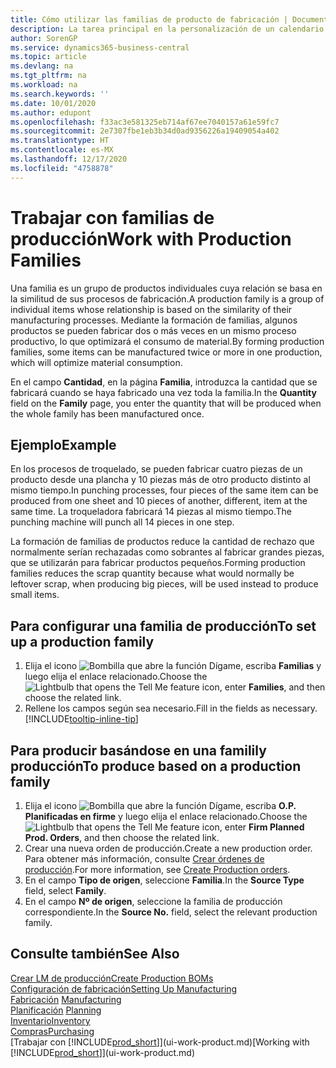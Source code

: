 ```yaml
---
title: Cómo utilizar las familias de producto de fabricación | Documentos de Microsoft
description: La tarea principal en la personalización de un calendario base para su empresa, o uno de sus socios comerciales, es cambiar el estado de los días laborables y días no laborables.
author: SorenGP
ms.service: dynamics365-business-central
ms.topic: article
ms.devlang: na
ms.tgt_pltfrm: na
ms.workload: na
ms.search.keywords: ''
ms.date: 10/01/2020
ms.author: edupont
ms.openlocfilehash: f33ac3e581325eb714af67ee7040157a61e59fc7
ms.sourcegitcommit: 2e7307fbe1eb3b34d0ad9356226a19409054a402
ms.translationtype: HT
ms.contentlocale: es-MX
ms.lasthandoff: 12/17/2020
ms.locfileid: "4758878"
---
```

# <a name="work-with-production-families"></a><span data-ttu-id="2a929-103">Trabajar con familias de producción</span><span class="sxs-lookup"><span data-stu-id="2a929-103">Work with Production Families</span></span>
<span data-ttu-id="2a929-104">Una familia es un grupo de productos individuales cuya relación se basa en la similitud de sus procesos de fabricación.</span><span class="sxs-lookup"><span data-stu-id="2a929-104">A production family is a group of individual items whose relationship is based on the similarity of their manufacturing processes.</span></span> <span data-ttu-id="2a929-105">Mediante la formación de familias, algunos productos se pueden fabricar dos o más veces en un mismo proceso productivo, lo que optimizará el consumo de material.</span><span class="sxs-lookup"><span data-stu-id="2a929-105">By forming production families, some items can be manufactured twice or more in one production, which will optimize material consumption.</span></span>

<span data-ttu-id="2a929-106">En el campo **Cantidad**, en la página **Familia**, introduzca la cantidad que se fabricará cuando se haya fabricado una vez toda la familia.</span><span class="sxs-lookup"><span data-stu-id="2a929-106">In the **Quantity** field on the **Family** page, you enter the quantity that will be produced when the whole family has been manufactured once.</span></span>

## <a name="example"></a><span data-ttu-id="2a929-107">Ejemplo</span><span class="sxs-lookup"><span data-stu-id="2a929-107">Example</span></span>
<span data-ttu-id="2a929-108">En los procesos de troquelado, se pueden fabricar cuatro piezas de un producto desde una plancha y 10 piezas más de otro producto distinto al mismo tiempo.</span><span class="sxs-lookup"><span data-stu-id="2a929-108">In punching processes, four pieces of the same item can be produced from one sheet and 10 pieces of another, different, item at the same time.</span></span> <span data-ttu-id="2a929-109">La troqueladora fabricará 14 piezas al mismo tiempo.</span><span class="sxs-lookup"><span data-stu-id="2a929-109">The punching machine will punch all 14 pieces in one step.</span></span>

<span data-ttu-id="2a929-110">La formación de familias de productos reduce la cantidad de rechazo que normalmente serían rechazadas como sobrantes al fabricar grandes piezas, que se utilizarán para fabricar productos pequeños.</span><span class="sxs-lookup"><span data-stu-id="2a929-110">Forming production families reduces the scrap quantity because what would normally be leftover scrap, when producing big pieces, will be used instead to produce small items.</span></span>

## <a name="to-set-up-a-production-family"></a><span data-ttu-id="2a929-111">Para configurar una familia de producción</span><span class="sxs-lookup"><span data-stu-id="2a929-111">To set up a production family</span></span>
1. <span data-ttu-id="2a929-112">Elija el icono ![Bombilla que abre la función Dígame](media/ui-search/search_small.png "Dígame qué desea hacer"), escriba **Familias** y luego elija el enlace relacionado.</span><span class="sxs-lookup"><span data-stu-id="2a929-112">Choose the ![Lightbulb that opens the Tell Me feature](media/ui-search/search_small.png "Tell me what you want to do") icon, enter **Families**, and then choose the related link.</span></span>
2. <span data-ttu-id="2a929-113">Rellene los campos según sea necesario.</span><span class="sxs-lookup"><span data-stu-id="2a929-113">Fill in the fields as necessary.</span></span> [!INCLUDE[tooltip-inline-tip](includes/tooltip-inline-tip_md.md)]

## <a name="to-produce-based-on-a-production-family"></a><span data-ttu-id="2a929-114">Para producir basándose en una familily producción</span><span class="sxs-lookup"><span data-stu-id="2a929-114">To produce based on a production family</span></span>
1. <span data-ttu-id="2a929-115">Elija el icono ![Bombilla que abre la función Dígame](media/ui-search/search_small.png "Dígame qué desea hacer"), escriba **O.P. Planificadas en firme** y luego elija el enlace relacionado.</span><span class="sxs-lookup"><span data-stu-id="2a929-115">Choose the ![Lightbulb that opens the Tell Me feature](media/ui-search/search_small.png "Tell me what you want to do") icon, enter **Firm Planned Prod. Orders**, and then choose the related link.</span></span>
2. <span data-ttu-id="2a929-116">Crear una nueva orden de producción.</span><span class="sxs-lookup"><span data-stu-id="2a929-116">Create a new production order.</span></span> <span data-ttu-id="2a929-117">Para obtener más información, consulte [Crear órdenes de producción](production-how-to-create-production-orders.md).</span><span class="sxs-lookup"><span data-stu-id="2a929-117">For more information, see [Create Production orders](production-how-to-create-production-orders.md).</span></span>
3. <span data-ttu-id="2a929-118">En el campo **Tipo de origen**, seleccione **Familia**.</span><span class="sxs-lookup"><span data-stu-id="2a929-118">In the **Source Type** field, select **Family**.</span></span>  
4. <span data-ttu-id="2a929-119">En el campo **Nº de origen**, seleccione la familia de producción correspondiente.</span><span class="sxs-lookup"><span data-stu-id="2a929-119">In the **Source No.** field, select the relevant production family.</span></span>

## <a name="see-also"></a><span data-ttu-id="2a929-120">Consulte también</span><span class="sxs-lookup"><span data-stu-id="2a929-120">See Also</span></span>
[<span data-ttu-id="2a929-121">Crear LM de producción</span><span class="sxs-lookup"><span data-stu-id="2a929-121">Create Production BOMs</span></span>](production-how-to-create-production-boms.md)  
[<span data-ttu-id="2a929-122">Configuración de fabricación</span><span class="sxs-lookup"><span data-stu-id="2a929-122">Setting Up Manufacturing</span></span>](production-configure-production-processes.md)  
<span data-ttu-id="2a929-123">[Fabricación](production-manage-manufacturing.md)  </span><span class="sxs-lookup"><span data-stu-id="2a929-123">[Manufacturing](production-manage-manufacturing.md)  </span></span>  
<span data-ttu-id="2a929-124">[Planificación](production-planning.md) </span><span class="sxs-lookup"><span data-stu-id="2a929-124">[Planning](production-planning.md) </span></span>  
[<span data-ttu-id="2a929-125">Inventario</span><span class="sxs-lookup"><span data-stu-id="2a929-125">Inventory</span></span>](inventory-manage-inventory.md)  
[<span data-ttu-id="2a929-126">Compras</span><span class="sxs-lookup"><span data-stu-id="2a929-126">Purchasing</span></span>](purchasing-manage-purchasing.md)  
<span data-ttu-id="2a929-127">[Trabajar con [!INCLUDE[prod_short](includes/prod_short.md)]](ui-work-product.md)</span><span class="sxs-lookup"><span data-stu-id="2a929-127">[Working with [!INCLUDE[prod_short](includes/prod_short.md)]](ui-work-product.md)</span></span>
